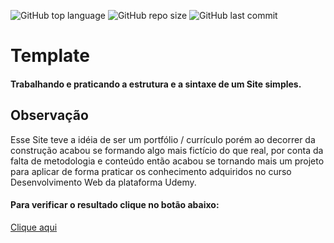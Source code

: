![GitHub top language](https://img.shields.io/github/languages/top/BrandsDeveloper/template)
![GitHub repo size](https://img.shields.io/github/repo-size/BrandsDeveloper/template)
![GitHub last commit](https://img.shields.io/github/last-commit/BrandsDeveloper/template)

# Template

#### Trabalhando e praticando a estrutura e a sintaxe de um Site simples.

## Observação

Esse Site teve a idéia de ser um portfólio / currículo porém ao decorrer da construção acabou se formando algo mais fictício do que real, por conta da falta de metodologia e conteúdo então acabou se tornando mais um projeto para aplicar de forma praticar os conhecimento adquiridos no curso Desenvolvimento Web da plataforma Udemy.

#### Para verificar o resultado clique no botão abaixo:

[Clique aqui](http://brandsdeveloper.github.io/template)
